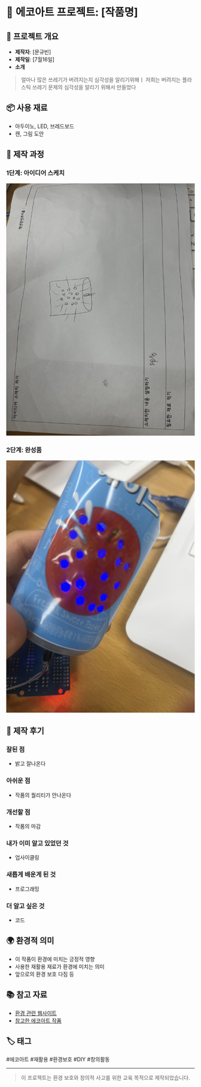 # 🌱 에코아트 프로젝트: [작품명]

## 📖 프로젝트 개요
- **제작자**: [문규빈]
- **제작일**: [7월16일]
- **소개**
> 얼마나 많은 쓰레기가 버려지는지 심각성을 알리기위해ㅣ
>  저희는 버려지는 플라스틱 쓰레기 문제의 심각성을 알리기 위해서 만들었다

## 📦 사용 재료
- 아두이노, LED, 브레드보드
- 캔, 그림 도안

## 🔧 제작 과정

### 1단계: 아이디어 스케치
![스케치 이미지](스케치.jpeg)


### 2단계: 완성품
![스케치 이미지](최종본.jpeg)

## 💭 제작 후기
### 잘된 점
- 밝고 잘나온다

### 아쉬운 점
- 작품의 퀄리티가 안나온다

### 개선할 점
- 작품의 마감

### 내가 이미 알고 있었던 것
- 업사이클링

### 새롭게 배운게 된 것
- 프로그래밍

### 더 알고 싶은 것
- 코드

## 🌍 환경적 의미
- 이 작품이 환경에 미치는 긍정적 영향
- 사용한 재활용 재료가 환경에 미치는 의미
- 앞으로의 환경 보호 다짐 등

## 📚 참고 자료
- [환경 관련 웹사이트](링크)
- [참고한 에코아트 작품](링크)

## 🏷️ 태그
#에코아트 #재활용 #환경보호 #DIY #창의활동

---

> 이 프로젝트는 환경 보호와 창의적 사고를 위한 교육 목적으로 제작되었습니다.
